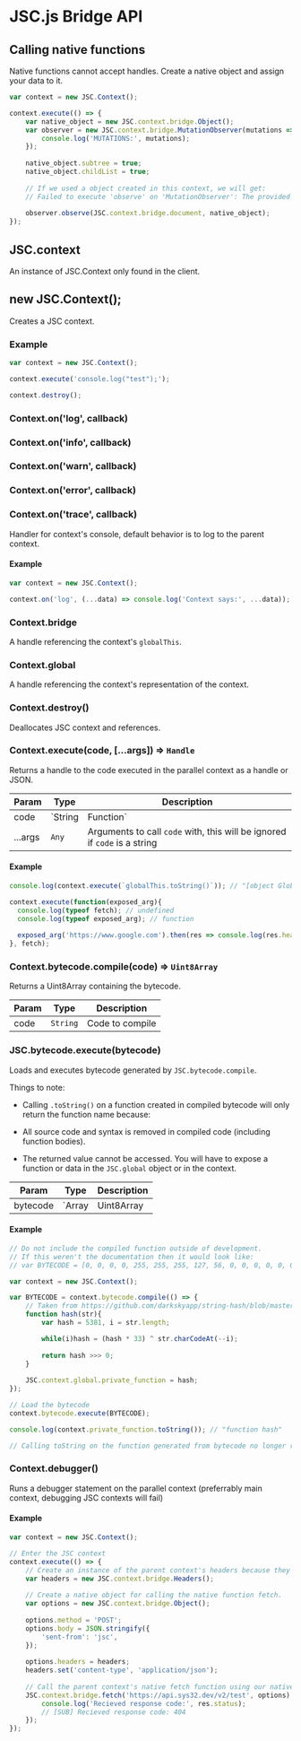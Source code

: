 # JSC.js Bridge API

## Calling native functions

Native functions cannot accept handles. Create a native object and assign your data to it.

```js
var context = new JSC.Context();

context.execute(() => {
	var native_object = new JSC.context.bridge.Object();
	var observer = new JSC.context.bridge.MutationObserver(mutations => {
		console.log('MUTATIONS:', mutations);
	});
	
	native_object.subtree = true;
	native_object.childList = true;
	
	// If we used a object created in this context, we will get:
	// Failed to execute 'observe' on 'MutationObserver': The provided value cannot be converted to a sequence.
	
	observer.observe(JSC.context.bridge.document, native_object);
});
```

## JSC.context

An instance of JSC.Context only found in the client.

## new JSC.Context();

Creates a JSC context.

### Example

```js
var context = new JSC.Context();

context.execute('console.log("test");');

context.destroy();
```

### Context.on('log', callback)
### Context.on('info', callback)
### Context.on('warn', callback)
### Context.on('error', callback)
### Context.on('trace', callback)

Handler for context's console, default behavior is to log to the parent context.

#### Example

```js
var context = new JSC.Context();

context.on('log', (...data) => console.log('Context says:', ...data));
```

### Context.bridge

A handle referencing the context's `globalThis`.

### Context.global

A handle referencing the context's representation of the context.

### Context.destroy()

Deallocates JSC context and references.

### Context.execute(code, [...args]) ⇒ `Handle`

Returns a handle to the code executed in the parallel context as a handle or JSON.

| Param   | Type              | Description                                                            |
| ------- | ----------------- | ---------------------------------------------------------------------- |
| code    | `String|Function` | A string or function containing code to be executed in the JSC context |
| ...args | `Any` | Arguments to call `code` with, this will be ignored if `code` is a string          |

#### Example

```js
console.log(context.execute(`globalThis.toString()`)); // "[object GlobalObject]"

context.execute(function(exposed_arg){
  console.log(typeof fetch); // undefined
  console.log(typeof exposed_arg); // function
  
  exposed_arg('https://www.google.com').then(res => console.log(res.headers.get('content-type')));
}, fetch);
```

### Context.bytecode.compile(code) ⇒ `Uint8Array`

Returns a Uint8Array containing the bytecode.

| Param | Type | Description |
| --- | --- | --- |
| code | `String` | Code to compile |

### JSC.bytecode.execute(bytecode)

Loads and executes bytecode generated by `JSC.bytecode.compile`.

Things to note:

- Calling `.toString()` on a function created in compiled bytecode will only return the function name because:

- All source code and syntax is removed in compiled code (including function bodies).

- The returned value cannot be accessed. You will have to expose a function or data in the `JSC.global` object or in the context.

| Param | Type | Description |
| --- | --- | --- |
| bytecode | `Array|Uint8Array|ArrayBuffer` | Bytecode |

#### Example

```js
// Do not include the compiled function outside of development.
// If this weren't the documentation then it would look like:
// var BYTECODE = [0, 0, 0, 0, 255, 255, 255, 127, 56, 0, 0, 0, 0, 0, 0, ];

var context = new JSC.Context();

var BYTECODE = context.bytecode.compile(() => {
	// Taken from https://github.com/darkskyapp/string-hash/blob/master/index.js
	function hash(str){
		var hash = 5381, i = str.length;

		while(i)hash = (hash * 33) ^ str.charCodeAt(--i);
		
		return hash >>> 0;
	}
	
	JSC.context.global.private_function = hash;
});

// Load the bytecode
context.bytecode.execute(BYTECODE);

console.log(context.private_function.toString()); // "function hash"

// Calling toString on the function generated from bytecode no longer returns the source which means our hash function is secure.
```

### Context.debugger()

Runs a debugger statement on the parallel context (preferrably main context, debugging JSC contexts will fail)

#### Example

```js
var context = new JSC.Context();

// Enter the JSC context
context.execute(() => {
	// Create an instance of the parent context's headers because they are not present in this context.
	var headers = new JSC.context.bridge.Headers();
	
	// Create a native object for calling the native function fetch.
	var options = new JSC.context.bridge.Object();
	
	options.method = 'POST';
	options.body = JSON.stringify({
		'sent-from': 'jsc',
	});
	
	options.headers = headers;
	headers.set('content-type', 'application/json');
	
	// Call the parent context's native fetch function using our native object.
	JSC.context.bridge.fetch('https://api.sys32.dev/v2/test', options).then(res => {
		console.log('Recieved response code:', res.status);
		// [SUB] Recieved response code: 404
	});
});
```